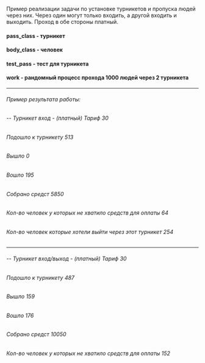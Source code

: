 Пример реализации задачи по установке турникетов и пропуска людей через них. Через один могут только входить, а другой входить и выходить. Проход в обе стороны платный.
#### pass_class - турникет
#### body_class - человек
#### test_pass - тест для турникета
#### work - рандомный процесс прохода 1000 людей через 2 турникета
---
###### Пример результата работы:
###### -- Турникет вход - (платный) Тариф 30
###### Подошло к турникету 513
###### Вышло 0
###### Вошло 195
###### Собрано средст 5850
###### Кол-во человек у которых не хватило средств для оплаты 64
###### Кол-во человек которые хотели выйти через этот турникет 254
---
###### -- Турникет вход/выход - (платный) Тариф 30
###### Подошло к турникету 487
###### Вышло 159
###### Вошло 176
###### Собрано средст 10050
###### Кол-во человек у которых не хватило средств для оплаты 152

